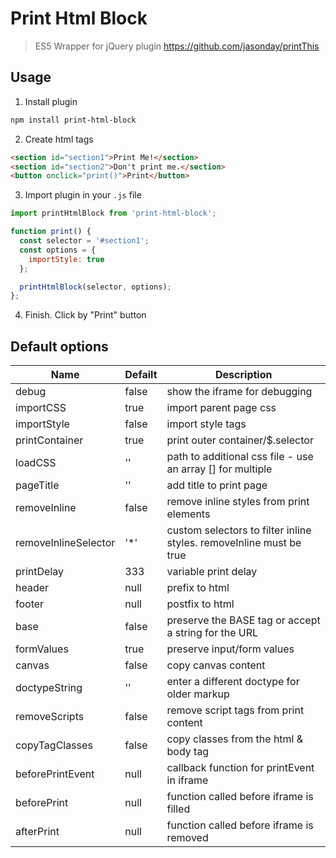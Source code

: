 # Print Html Block

> ES5 Wrapper for jQuery plugin https://github.com/jasonday/printThis

## Usage

1. Install plugin

```bash
npm install print-html-block
```

2. Create html tags

```html
<section id="section1">Print Me!</section>
<section id="section2">Don't print me.</section>
<button onclick="print()">Print</button>
```

3. Import plugin in your `.js` file  

```js
import printHtmlBlock from 'print-html-block';

function print() {
  const selector = '#section1';
  const options = {
    importStyle: true
  };

  printHtmlBlock(selector, options);
};
```

4. Finish. Click by "Print" button

##  Default options

| Name | Defailt | Description |
|-------------|-------------|-------------|
| debug | false | show the iframe for debugging |
| importCSS | true | import parent page css |
| importStyle | false | import style tags |
| printContainer | true | print outer container/$.selector |
| loadCSS | '' | path to additional css file - use an array [] for multiple |
| pageTitle | '' | add title to print page |
| removeInline | false | remove inline styles from print elements |
| removeInlineSelector | '*' | custom selectors to filter inline styles. removeInline must be true |
| printDelay | 333 | variable print delay |
| header | null | prefix to html |
| footer | null | postfix to html |
| base | false | preserve the BASE tag or accept a string for the URL |
| formValues | true | preserve input/form values |
| canvas | false | copy canvas content |
| doctypeString | '<!DOCTYPE html>' | enter a different doctype for older markup |
| removeScripts | false | remove script tags from print content |
| copyTagClasses | false | copy classes from the html & body tag |
| beforePrintEvent | null | callback function for printEvent in iframe |
| beforePrint | null | function called before iframe is filled |
| afterPrint | null | function called before iframe is removed |
